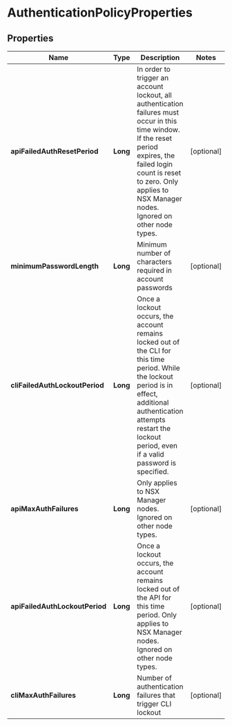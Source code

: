 # AuthenticationPolicyProperties

## Properties
Name | Type | Description | Notes
------------ | ------------- | ------------- | -------------
**apiFailedAuthResetPeriod** | **Long** | In order to trigger an account lockout, all authentication failures must occur in this time window. If the reset period expires, the failed login count is reset to zero. Only applies to NSX Manager nodes. Ignored on other node types. |  [optional]
**minimumPasswordLength** | **Long** | Minimum number of characters required in account passwords |  [optional]
**cliFailedAuthLockoutPeriod** | **Long** | Once a lockout occurs, the account remains locked out of the CLI for this time period. While the lockout period is in effect, additional authentication attempts restart the lockout period, even if a valid password is specified. |  [optional]
**apiMaxAuthFailures** | **Long** | Only applies to NSX Manager nodes. Ignored on other node types. |  [optional]
**apiFailedAuthLockoutPeriod** | **Long** | Once a lockout occurs, the account remains locked out of the API for this time period. Only applies to NSX Manager nodes. Ignored on other node types. |  [optional]
**cliMaxAuthFailures** | **Long** | Number of authentication failures that trigger CLI lockout |  [optional]

